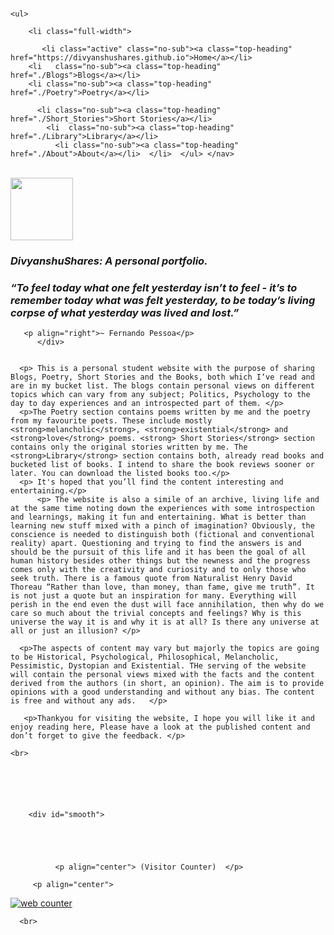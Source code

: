 
<html lang="en">
<head>
	 <meta name="viewport" content="width=device-width, initial-scale=1.0">
 <meta charset="UTF-8">
 <link rel='alternate' type='application/rss+xml' title="Home | Divyanshu Shares" href='../index.xml'>
<link rel="stylesheet" type= "text/css" href="main.css" />
<script src="java.js" type="text/javascript"></script>
<link rel=" icon" href="/4.ICO" type="image/x-icon"/>
<link rel="shortcut icon" href="/4.ICO" type="image/x-icon"/>
<meta name="description" content="A personal website made for sharing various things such as blogs, drawings books and some personal creations.
 Read, enjoy and get an insight on the topics."/>
<meta property="og:image" content="https://i.imgur.com/9CMg5kw.png">
<link rel="apple-touch-icon" sizes="152x152" href="/apple-touch-icon-152x152-precomposed.png"/>
<link rel="apple-touch-icon" sizes="120x120" href="/apple-touch-icon-120x120-precomposed.png"/>
</head>
<title>
Home | Divyanshu Shares
</title>
<body>
<nav id="ddmenu">
<br>
    <div class="menu-icon"></div>

    <ul>

        <li class="full-width">

           <li class="active" class="no-sub"><a class="top-heading" href="https://divyanshushares.github.io">Home</a></li>
        <li   class="no-sub"><a class="top-heading" href="./Blogs">Blogs</a></li>
        <li class="no-sub"><a class="top-heading" href="./Poetry">Poetry</a></li>

          <li class="no-sub"><a class="top-heading" href="./Short_Stories">Short Stories</a></li>
            <li  class="no-sub"><a class="top-heading" href="./Library">Library</a></li>
              <li class="no-sub"><a class="top-heading" href="./About">About</a></li>  </li>  </ul> </nav>
 

<br>
   
<div style="padding-center">
	<a  href="https:divyanshushares.github.io"><img src="https://i.imgur.com/9CMg5kw.png" width="100px" border-radius="4px"></a><h3> <i>DivyanshuShares: A personal portfolio.</i> </h3></div>


 
<div id="smooth">
 
<h3>  <i>“To feel today what one felt yesterday isn’t to feel - it’s to remember today what was felt yesterday, to be today’s living corpse of what yesterday was lived and lost.”</i> </h3>
	  
	   <p align="right">~ Fernando Pessoa</p> 
		  </div>
	   
	  
	  <p> This is a personal student website with the purpose of sharing Blogs, Poetry, Short Stories and the Books, both which I‘ve read and are in my bucket list. The blogs contain personal views on different topics which can vary from any subject; Politics, Psychology to the day to day experiences and an introspected part of them. </p>
	  <p>The Poetry section contains poems written by me and the poetry from my favourite poets. These include mostly <strong>melancholic</strong>, <strong>existential</strong> and <strong>love</strong> poems. <strong> Short Stories</strong> section contains only the original stories written by me. The <strong>Library</strong> section contains both, already read books and bucketed list of books. I intend to share the book reviews sooner or later. You can download the listed books too.</p>
	  <p> It's hoped that you’ll find the content interesting and entertaining.</p>
		  <p> The website is also a simile of an archive, living life and at the same time noting down the experiences with some introspection and learnings, making it fun and entertaining. What is better than learning new stuff mixed with a pinch of imagination? Obviously, the conscience is needed to distinguish both (fictional and conventional reality) apart. Questioning and trying to find the answers is and should be the pursuit of this life and it has been the goal of all human history besides other things but the newness and the progress comes only with the creativity and curiosity and to only those who seek truth. There is a famous quote from Naturalist Henry David Thoreau “Rather than love, than money, than fame, give me truth”. It is not just a quote but an inspiration for many. Everything will perish in the end even the dust will face annihilation, then why do we care so much about the trivial concepts and feelings? Why is this universe the way it is and why it is at all? Is there any universe at all or just an illusion? </p>
		  
   	  <p>The aspects of content may vary but majorly the topics are going to be Historical, Psychological, Philosophical, Melancholic, Pessimistic, Dystopian and Existential. THe serving of the website will contain the personal views mixed with the facts and the content derived from the authors (in short, an opinion). The aim is to provide opinions with a good understanding and without any bias. The content is free and without any ads.   </p>
			
	   <p>Thankyou for visiting the website, I hope you will like it and enjoy reading here, Please have a look at the published content and don’t forget to give the feedback. </p>  

    <br>






		<div id="smooth">
              
                
 
  
         
			  <p align="center"> (Visitor Counter)  </p>
			 
		 <p align="center">	 
<a href="https://www.hitwebcounter.com" target="_blank">
<img src="https://hitwebcounter.com/counter/counter.php?page=8021325&style=0010&nbdigits=5&type=ip&initCount=0" title="Free Counter" Alt="web counter"   border="0" /></a>  </p>
         
      <br>
